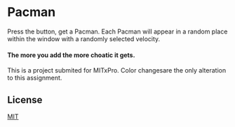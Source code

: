 # Pacman

Press the button, get a Pacman. 
Each Pacman will appear in a random place within the window with a randomly selected velocity. 
  
#### The more you add the more choatic it gets.

This is a project submited for MITxPro. 
Color changesare the only alteration to this assignment.


## License

[MIT](https://choosealicense.com/licenses/mit/)


